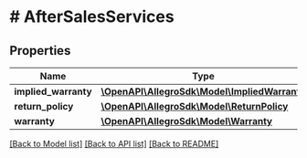 # # AfterSalesServices

## Properties

Name | Type | Description | Notes
------------ | ------------- | ------------- | -------------
**implied_warranty** | [**\OpenAPI\AllegroSdk\Model\ImpliedWarranty**](ImpliedWarranty.md) |  | [optional]
**return_policy** | [**\OpenAPI\AllegroSdk\Model\ReturnPolicy**](ReturnPolicy.md) |  | [optional]
**warranty** | [**\OpenAPI\AllegroSdk\Model\Warranty**](Warranty.md) |  | [optional]

[[Back to Model list]](../../README.md#models) [[Back to API list]](../../README.md#endpoints) [[Back to README]](../../README.md)
